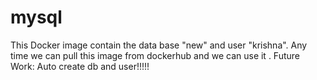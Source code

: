 # mysql
This Docker image contain the data base "new" and user "krishna".
Any time we can pull this image from dockerhub and we can use it .
Future Work: Auto create db and user!!!!!
